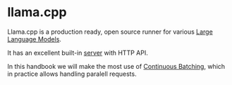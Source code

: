 # llama.cpp

Llama.cpp is a production ready, open source runner for various [Large Language Models](/general-concepts/large-language-model). 

It has an excellent built-in [server](https://github.com/ggerganov/llama.cpp/tree/master/examples/server) with HTTP API. 

In this handbook we will make the most use of [Continuous Batching](/general-concepts/continuous-batching), which in practice allows handling paralell requests.
